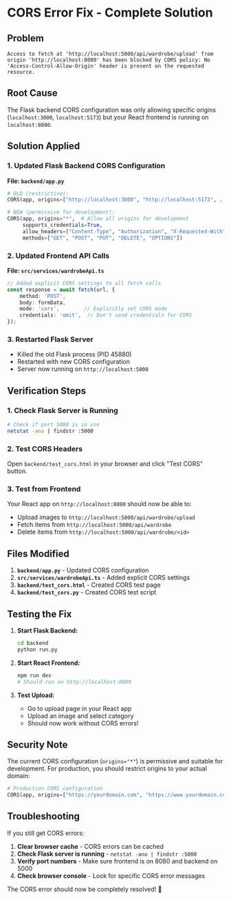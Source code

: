 # CORS Error Fix - Complete Solution

## Problem
```
Access to fetch at 'http://localhost:5000/api/wardrobe/upload' from origin 'http://localhost:8080' has been blocked by CORS policy: No 'Access-Control-Allow-Origin' header is present on the requested resource.
```

## Root Cause
The Flask backend CORS configuration was only allowing specific origins (`localhost:3000`, `localhost:5173`) but your React frontend is running on `localhost:8080`.

## Solution Applied

### 1. Updated Flask Backend CORS Configuration
**File: `backend/app.py`**
```python
# OLD (restrictive):
CORS(app, origins=["http://localhost:3000", "http://localhost:5173", ...])

# NEW (permissive for development):
CORS(app, origins="*",  # Allow all origins for development
     supports_credentials=True,
     allow_headers=["Content-Type", "Authorization", "X-Requested-With"],
     methods=["GET", "POST", "PUT", "DELETE", "OPTIONS"])
```

### 2. Updated Frontend API Calls
**File: `src/services/wardrobeApi.ts`**
```typescript
// Added explicit CORS settings to all fetch calls
const response = await fetch(url, {
    method: 'POST',
    body: formData,
    mode: 'cors',        // Explicitly set CORS mode
    credentials: 'omit',  // Don't send credentials for CORS
});
```

### 3. Restarted Flask Server
- Killed the old Flask process (PID 45880)
- Restarted with new CORS configuration
- Server now running on `http://localhost:5000`

## Verification Steps

### 1. Check Flask Server is Running
```bash
# Check if port 5000 is in use
netstat -ano | findstr :5000
```

### 2. Test CORS Headers
Open `backend/test_cors.html` in your browser and click "Test CORS" button.

### 3. Test from Frontend
Your React app on `http://localhost:8080` should now be able to:
- Upload images to `http://localhost:5000/api/wardrobe/upload`
- Fetch items from `http://localhost:5000/api/wardrobe`
- Delete items from `http://localhost:5000/api/wardrobe/<id>`

## Files Modified

1. **`backend/app.py`** - Updated CORS configuration
2. **`src/services/wardrobeApi.ts`** - Added explicit CORS settings
3. **`backend/test_cors.html`** - Created CORS test page
4. **`backend/test_cors.py`** - Created CORS test script

## Testing the Fix

1. **Start Flask Backend:**
   ```bash
   cd backend
   python run.py
   ```

2. **Start React Frontend:**
   ```bash
   npm run dev
   # Should run on http://localhost:8080
   ```

3. **Test Upload:**
   - Go to upload page in your React app
   - Upload an image and select category
   - Should now work without CORS errors!

## Security Note

The current CORS configuration (`origins="*"`) is permissive and suitable for development. For production, you should restrict origins to your actual domain:

```python
# Production CORS configuration
CORS(app, origins=["https://yourdomain.com", "https://www.yourdomain.com"])
```

## Troubleshooting

If you still get CORS errors:

1. **Clear browser cache** - CORS errors can be cached
2. **Check Flask server is running** - `netstat -ano | findstr :5000`
3. **Verify port numbers** - Make sure frontend is on 8080 and backend on 5000
4. **Check browser console** - Look for specific CORS error messages

The CORS error should now be completely resolved! 🎉

